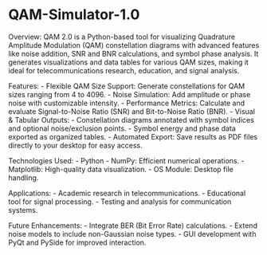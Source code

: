 # QAM-Simulator-1.0 

Overview:
QAM 2.0 is a Python-based tool for visualizing Quadrature Amplitude Modulation (QAM) constellation diagrams with advanced features like noise addition, SNR and BNR calculations, and symbol phase analysis. It generates visualizations and data tables for various QAM sizes, making it ideal for telecommunications research, education, and signal analysis.

Features:
    - Flexible QAM Size Support: Generate constellations for QAM sizes ranging from 4 to 4096.
    - Noise Simulation: Add amplitude or phase noise with customizable intensity.
    - Performance Metrics: Calculate and evaluate Signal-to-Noise Ratio (SNR) and Bit-to-Noise Ratio (BNR).
    - Visual & Tabular Outputs:
        - Constellation diagrams annotated with symbol indices and optional noise/exclusion points.
        - Symbol energy and phase data exported as organized tables.
    - Automated Export: Save results as PDF files directly to your desktop for easy access.

Technologies Used:
    - Python
    - NumPy: Efficient numerical operations.
    - Matplotlib: High-quality data visualization.
    - OS Module: Desktop file handling.

Applications:
    - Academic research in telecommunications.
    - Educational tool for signal processing.
    - Testing and analysis for communication systems.

Future Enhancements:
    - Integrate BER (Bit Error Rate) calculations.
    - Extend noise models to include non-Gaussian noise types.
    - GUI development with PyQt and PySide for improved interaction.

